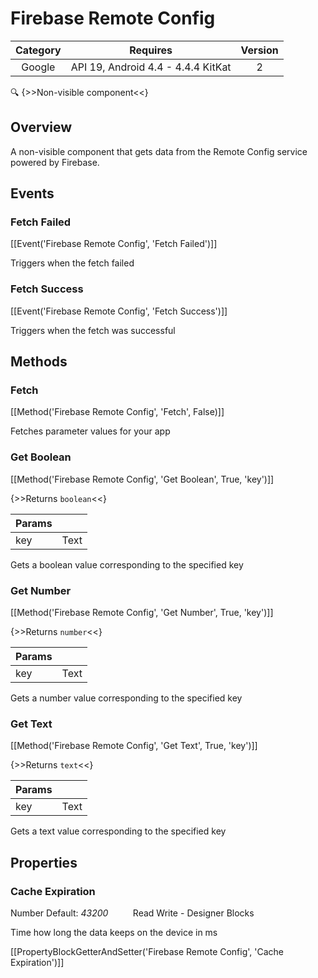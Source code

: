 # Firebase Remote Config

| Category | Requires | Version |
|:--------:|:-------:|:--------:|
|Google|API 19, Android 4.4 - 4.4.4 KitKat|2|

:mag: {>>Non-visible component<<}

## Overview

A non-visible component that gets data from the Remote Config service powered by Firebase.

## Events

### Fetch Failed

[[Event('Firebase Remote Config', 'Fetch Failed')]]

Triggers when the fetch failed

### Fetch Success

[[Event('Firebase Remote Config', 'Fetch Success')]]

Triggers when the fetch was successful

## Methods

### Fetch

[[Method('Firebase Remote Config', 'Fetch', False)]]

Fetches parameter values for your app

### Get Boolean

[[Method('Firebase Remote Config', 'Get Boolean', True, 'key')]]

{>>Returns `boolean`<<}

| Params | []() |
|--------|------|
|key|Text|


Gets a boolean value corresponding to the specified key

### Get Number

[[Method('Firebase Remote Config', 'Get Number', True, 'key')]]

{>>Returns `number`<<}

| Params | []() |
|--------|------|
|key|Text|


Gets a number value corresponding to the specified key

### Get Text

[[Method('Firebase Remote Config', 'Get Text', True, 'key')]]

{>>Returns `text`<<}

| Params | []() |
|--------|------|
|key|Text|


Gets a text value corresponding to the specified key

## Properties

### Cache Expiration

<span class="chip chip-number">Number</span> <span class="chip chip-number">Default: <i>43200</i></span>&nbsp;&nbsp;&nbsp;&nbsp;&nbsp;&nbsp;&nbsp;&nbsp;&nbsp;&nbsp;<span class="chip chip-rw">Read</span> <span class="chip chip-rw">Write</span> - <span class="chip chip-bd">Designer</span> <span class="chip chip-bd">Blocks</span> 

Time how long the data keeps on the device in ms

[[PropertyBlockGetterAndSetter('Firebase Remote Config', 'Cache Expiration')]]